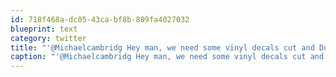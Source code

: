 ```yaml
---
id: 718f468a-dc05-43ca-bf8b-809fa4027032
blueprint: text
category: twitter
title: "'@Michaelcambridg Hey man, we need some vinyl decals cut and Dustin said you know of a good local place. Do you recall the name?"
caption: "'@Michaelcambridg Hey man, we need some vinyl decals cut and Dustin said you know of a good local place. Do you recall the name?"
---
```

